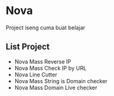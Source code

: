 <h1>Nova</h1>
<p>Project iseng cuma buat belajar</p>
<h2>List Project</h2>
<ul>
  <li>Nova Mass Reverse IP</li>
  <li>Nova Mass Check IP by URL</li>
  <li>Nova Line Cutter</li>
  <li>Nova Mass String is Domain checker</li>
  <li>Nova Mass Domain Live checker</li>
</ul>
